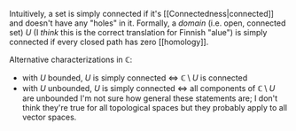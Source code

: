 Intuitively, a set is simply connected if it's [[Connectedness|connected]]
and doesn't have any "holes" in it.
Formally, a _domain_ (i.e. open, connected set) $U$
(I _think_ this is the correct translation for Finnish "alue")
is simply connected if every closed path has zero [[homology]].

Alternative characterizations in $\mathbb{C}$:
- with $U$ bounded, $U$ is simply connected $\iff$ $\mathbb{C} \setminus U$ is connected
- with $U$ unbounded, $U$ is simply connected $\iff$ all components of $\mathbb{C} \setminus U$ are unbounded
I'm not sure how general these statements are;
I don't think they're true for all topological spaces
but they probably apply to all vector spaces.